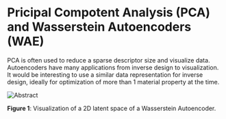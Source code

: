 # Pricipal Compotent Analysis (PCA) and Wasserstein Autoencoders (WAE)

PCA is often used to reduce a sparse descriptor size and visualize data. Autoencoders have many applications from inverse design to visualization. It would be interesting to use a similar data representation for inverse design, ideally for optimization of more than 1 material property at the time.

![Abstract](https://github.com/jiri-hostas/EDA-and-ML-for-Perovskites/blob/master/Graphics/WAE.png)

**Figure 1**:  Visualization of a 2D latent space of a Wasserstein Autoencoder.
